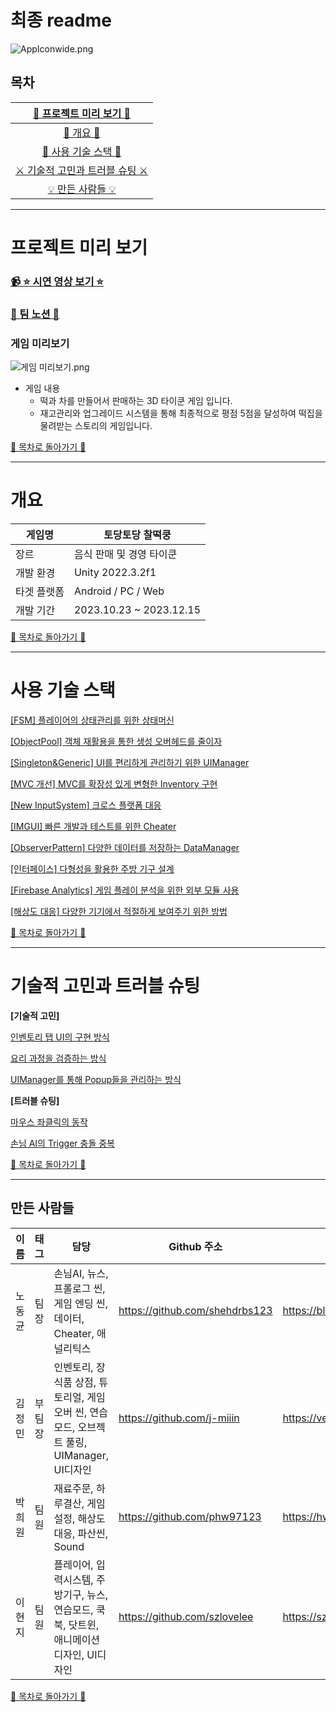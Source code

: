 # 최종 readme

![AppIconwide.png](%E1%84%8E%E1%85%AC%E1%84%8C%E1%85%A9%E1%86%BC%20readme%20223ab4c9585c4f9c8cfd1ec97ef038e3/AppIconwide.png)

## 목차

| [📅 프로젝트 미리 보기 📅](#프로젝트-미리-보기) |
| :---: |
| [💼 개요 💼](#개요) |
| [📜 사용 기술 스택 📜](#사용-기술-스택) |
| [⚔️ 기술적 고민과 트러블 슈팅 ⚔️](#기술적-고민과-트러블-슈팅) |
| [💡 만든 사람들 💡](#만든-사람들) |

---

# 프로젝트 미리 보기

### [📹 ⭐ 시연 영상 보기 ⭐](https://www.youtube.com/watch?v=e9uwlPD9TDc)

### [🌈 팀 노션 🌈](https://www.notion.so/zl-4c1a665e36aa4a47b40d4a064666cc6d?pvs=21)

### 게임 미리보기

![게임 미리보기.png](%E1%84%8E%E1%85%AC%E1%84%8C%E1%85%A9%E1%86%BC%20readme%20223ab4c9585c4f9c8cfd1ec97ef038e3/%25EA%25B2%258C%25EC%259E%2584_%25EB%25AF%25B8%25EB%25A6%25AC%25EB%25B3%25B4%25EA%25B8%25B0.png)

- 게임 내용
    - 떡과 차를 만들어서 판매하는 3D 타이쿤 게임 입니다.
    - 재고관리와 업그레이드 시스템을 통해 최종적으로 평점 5점을 달성하여 떡집을 물려받는 스토리의 게임입니다.

[📌 목차로 돌아가기 📌](#목차)

---

# 개요

| 게임명 | 토당토당 찰떡쿵 |
| --- | --- |
| 장르 | 음식 판매 및 경영 타이쿤 |
| 개발 환경 | Unity 2022.3.2f1 |
| 타겟 플랫폼 | Android / PC / Web |
| 개발 기간 | 2023.10.23 ~ 2023.12.15 |

[📌 목차로 돌아가기 📌](#목차)

---

# 사용 기술 스택

[[FSM] 플레이어의 상태관리를 위한 상태머신](%E1%84%8E%E1%85%AC%E1%84%8C%E1%85%A9%E1%86%BC%20readme%20223ab4c9585c4f9c8cfd1ec97ef038e3/%5BFSM%5D%20%E1%84%91%E1%85%B3%E1%86%AF%E1%84%85%E1%85%A6%E1%84%8B%E1%85%B5%E1%84%8B%E1%85%A5%E1%84%8B%E1%85%B4%20%E1%84%89%E1%85%A1%E1%86%BC%E1%84%90%E1%85%A2%E1%84%80%E1%85%AA%E1%86%AB%E1%84%85%E1%85%B5%E1%84%85%E1%85%B3%E1%86%AF%20%E1%84%8B%E1%85%B1%E1%84%92%E1%85%A1%E1%86%AB%20%E1%84%89%E1%85%A1%E1%86%BC%E1%84%90%E1%85%A2%E1%84%86%E1%85%A5%E1%84%89%E1%85%B5%E1%86%AB%20d6b630ee758e456eaa40d1a816ad1e0d.md)

[[ObjectPool] 객체 재활용을 통한 생성 오버헤드를 줄이자](%E1%84%8E%E1%85%AC%E1%84%8C%E1%85%A9%E1%86%BC%20readme%20223ab4c9585c4f9c8cfd1ec97ef038e3/%5BObjectPool%5D%20%E1%84%80%E1%85%A2%E1%86%A8%E1%84%8E%E1%85%A6%20%E1%84%8C%E1%85%A2%E1%84%92%E1%85%AA%E1%86%AF%E1%84%8B%E1%85%AD%E1%86%BC%E1%84%8B%E1%85%B3%E1%86%AF%20%E1%84%90%E1%85%A9%E1%86%BC%E1%84%92%E1%85%A1%E1%86%AB%20%E1%84%89%E1%85%A2%E1%86%BC%E1%84%89%E1%85%A5%E1%86%BC%20%E1%84%8B%E1%85%A9%E1%84%87%E1%85%A5%E1%84%92%2055a46ec8479b4841853029ac736bbd6f.md)

[[Singleton&Generic] UI를 편리하게 관리하기 위한 UIManager](%E1%84%8E%E1%85%AC%E1%84%8C%E1%85%A9%E1%86%BC%20readme%20223ab4c9585c4f9c8cfd1ec97ef038e3/%5BSingleton&Generic%5D%20UI%E1%84%85%E1%85%B3%E1%86%AF%20%E1%84%91%E1%85%A7%E1%86%AB%E1%84%85%E1%85%B5%E1%84%92%E1%85%A1%E1%84%80%E1%85%A6%20%E1%84%80%E1%85%AA%E1%86%AB%E1%84%85%E1%85%B5%E1%84%92%E1%85%A1%E1%84%80%E1%85%B5%20%E1%84%8B%E1%85%B1%E1%84%92%E1%85%A1%20b0ddef3ed78a4971afc3fbd2d1fc4802.md)

[[MVC 개선] MVC를 확장성 있게 변형한 Inventory 구현](%E1%84%8E%E1%85%AC%E1%84%8C%E1%85%A9%E1%86%BC%20readme%20223ab4c9585c4f9c8cfd1ec97ef038e3/%5BMVC%20%E1%84%80%E1%85%A2%E1%84%89%E1%85%A5%E1%86%AB%5D%20MVC%E1%84%85%E1%85%B3%E1%86%AF%20%E1%84%92%E1%85%AA%E1%86%A8%E1%84%8C%E1%85%A1%E1%86%BC%E1%84%89%E1%85%A5%E1%86%BC%20%E1%84%8B%E1%85%B5%E1%86%BB%E1%84%80%E1%85%A6%20%E1%84%87%E1%85%A7%E1%86%AB%E1%84%92%E1%85%A7%E1%86%BC%E1%84%92%E1%85%A1%E1%86%AB%20Inven%20258c7b4c5d0243eabb2cb3374939bcee.md)

[[New InputSystem] 크로스 플랫폼 대응](%E1%84%8E%E1%85%AC%E1%84%8C%E1%85%A9%E1%86%BC%20readme%20223ab4c9585c4f9c8cfd1ec97ef038e3/%5BNew%20InputSystem%5D%20%E1%84%8F%E1%85%B3%E1%84%85%E1%85%A9%E1%84%89%E1%85%B3%20%E1%84%91%E1%85%B3%E1%86%AF%E1%84%85%E1%85%A2%E1%86%BA%E1%84%91%E1%85%A9%E1%86%B7%20%E1%84%83%E1%85%A2%E1%84%8B%E1%85%B3%E1%86%BC%209f413502828e4c6db9e1233256be7b43.md)

[[IMGUI] 빠른 개발과 테스트를 위한 Cheater](%E1%84%8E%E1%85%AC%E1%84%8C%E1%85%A9%E1%86%BC%20readme%20223ab4c9585c4f9c8cfd1ec97ef038e3/%5BIMGUI%5D%20%E1%84%88%E1%85%A1%E1%84%85%E1%85%B3%E1%86%AB%20%E1%84%80%E1%85%A2%E1%84%87%E1%85%A1%E1%86%AF%E1%84%80%E1%85%AA%20%E1%84%90%E1%85%A6%E1%84%89%E1%85%B3%E1%84%90%E1%85%B3%E1%84%85%E1%85%B3%E1%86%AF%20%E1%84%8B%E1%85%B1%E1%84%92%E1%85%A1%E1%86%AB%20Cheater%203c35f323e76c43b4a104d2e34760a5b2.md)

[[ObserverPattern] 다양한 데이터를 저장하는 DataManager](%E1%84%8E%E1%85%AC%E1%84%8C%E1%85%A9%E1%86%BC%20readme%20223ab4c9585c4f9c8cfd1ec97ef038e3/%5BObserverPattern%5D%20%E1%84%83%E1%85%A1%E1%84%8B%E1%85%A3%E1%86%BC%E1%84%92%E1%85%A1%E1%86%AB%20%E1%84%83%E1%85%A6%E1%84%8B%E1%85%B5%E1%84%90%E1%85%A5%E1%84%85%E1%85%B3%E1%86%AF%20%E1%84%8C%E1%85%A5%E1%84%8C%E1%85%A1%E1%86%BC%E1%84%92%E1%85%A1%E1%84%82%E1%85%B3%E1%86%AB%20Da%20dfcb69929bc544d28c74ef50aeb80009.md)

[[인터페이스] 다형성을 활용한 주방 기구 설계](%E1%84%8E%E1%85%AC%E1%84%8C%E1%85%A9%E1%86%BC%20readme%20223ab4c9585c4f9c8cfd1ec97ef038e3/%5B%E1%84%8B%E1%85%B5%E1%86%AB%E1%84%90%E1%85%A5%E1%84%91%E1%85%A6%E1%84%8B%E1%85%B5%E1%84%89%E1%85%B3%5D%20%E1%84%83%E1%85%A1%E1%84%92%E1%85%A7%E1%86%BC%E1%84%89%E1%85%A5%E1%86%BC%E1%84%8B%E1%85%B3%E1%86%AF%20%E1%84%92%E1%85%AA%E1%86%AF%E1%84%8B%E1%85%AD%E1%86%BC%E1%84%92%E1%85%A1%E1%86%AB%20%E1%84%8C%E1%85%AE%E1%84%87%E1%85%A1%E1%86%BC%20%E1%84%80%E1%85%B5%E1%84%80%E1%85%AE%20%E1%84%89%E1%85%A5%E1%86%AF%205a2fce0c88c14807862271b1dc49868c.md)

[[Firebase Analytics] 게임 플레이 분석을 위한 외부 모듈 사용](/Detail/09.FirebaseAnalytics)

[[해상도 대응] 다양한 기기에서 적절하게 보여주기 위한 방법](/Detail/10.ResolutionHanding)

[📌 목차로 돌아가기 📌](#목차)

---

# 기술적 고민과 트러블 슈팅

**[기술적 고민]**

[인벤토리 탭 UI의 구현 방식](/Detail/11.InventoryTab)

[요리 과정을 검증하는 방식](/Detail/12.CheckFoodMethod)

[UIManager를 통해 Popup들을 관리하는 방식 ](/Detail/13.UIManager)

**[트러블 슈팅]**

[마우스 좌클릭의 동작 ](/Detail/14.MouseAndButtonConflict)

[손님 AI의 Trigger 충돌 중복 ](/Detail/15.CustomerTriggerConflict)

[📌 목차로 돌아가기 📌](#목차)

---

## 만든 사람들

| 이름  | 태그  | 담당  | Github 주소  | 블로그 주소 |
| --- | --- | --- | --- | --- |
| 노동균 | 팀장 | 손님AI, 뉴스, 프롤로그 씬, 게임 엔딩 씬, 데이터, Cheater, 애널리틱스  | https://github.com/shehdrbs123 | https://blog.naver.com/shehdrbs123 |
| 김정민 | 부팀장 | 인벤토리, 장식품 상점, 튜토리얼, 게임 오버 씬, 연습모드, 오브젝트 풀링, UIManager, UI디자인 | https://github.com/j-miiin | https://velog.io/@lazypotato |
| 박희원  | 팀원 | 재료주문, 하루결산, 게임설정, 해상도대응, 파산씬, Sound | https://github.com/phw97123 | https://hwon-note.tistory.com/ |
| 이현지  | 팀원  | 플레이어, 입력시스템, 주방기구, 뉴스, 연습모드, 쿡북, 닷트윈, 애니메이션 디자인, UI디자인 | https://github.com/szlovelee | https://szloveleesz.tistory.com/ |

[📌 목차로 돌아가기 📌](#목차)
